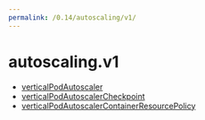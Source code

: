 ```yaml
---
permalink: /0.14/autoscaling/v1/
---
```


# autoscaling.v1



* [verticalPodAutoscaler](verticalPodAutoscaler.md)
* [verticalPodAutoscalerCheckpoint](verticalPodAutoscalerCheckpoint.md)
* [verticalPodAutoscalerContainerResourcePolicy](verticalPodAutoscalerContainerResourcePolicy.md)